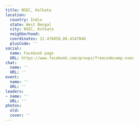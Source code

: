 ```yaml
---
title: NSEC, Kolkata
location:
  country: India
  state: West Bengal
  city: NSEC, Kolkata
  neighborhood: 
  coordinates: 22.476058,88.4147846
  plusCode: ''
social:
  name: Facebook page
  URL: https://www.facebook.com/groups/freecodecamp.nsec
chat:
  name: ''
  URL: ''
event:
  name: ''
  URL: ''
leaders:
- name: ''
  URL: ''
photos:
  old: 
  cover: ''
---
```

